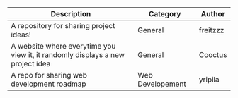 |Description|Category|Author|
|-----------|--------|------|
|A repository for sharing project ideas!|General|freitzzz|
|A website where everytime you view it, it randomly displays a new project idea|General|Cooctus|
|A repo for sharing web development roadmap|Web Developement|yripila|

